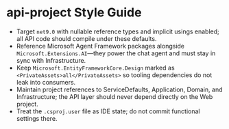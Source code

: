 # api-project Style Guide

- Target `net9.0` with nullable reference types and implicit usings enabled; all API code should compile under these defaults.
- Reference Microsoft Agent Framework packages alongside `Microsoft.Extensions.AI`—they power the chat agent and must stay in sync with Infrastructure.
- Keep `Microsoft.EntityFrameworkCore.Design` marked as `<PrivateAssets>all</PrivateAssets>` so tooling dependencies do not leak into consumers.
- Maintain project references to ServiceDefaults, Application, Domain, and Infrastructure; the API layer should never depend directly on the Web project.
- Treat the `.csproj.user` file as IDE state; do not commit functional settings there.
